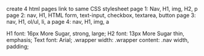 create 4 html pages link to same CSS stylesheet
page 1: Nav, H1, img, H2, p
page 2: nav, H1, HTML form, text-input, checkbox, textarea, button
page 3: nav, H1, ol/ul, li, a
page 4: nav, H1, img, a

H1 font: 16px More Sugar, strong, large;
H2 font: 13px More Sugar thin, emphasis;
Text font: Arial;
.wrapper width:
.wrapper content:
.nav width, padding;
